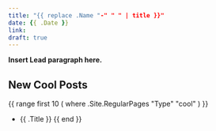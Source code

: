 ```yaml
---
title: "{{ replace .Name "-" " " | title }}"
date: {{ .Date }}
link: 
draft: true
---
```


**Insert Lead paragraph here.**

## New Cool Posts

{{ range first 10 ( where .Site.RegularPages "Type" "cool" ) }}
* {{ .Title }}
{{ end }}
